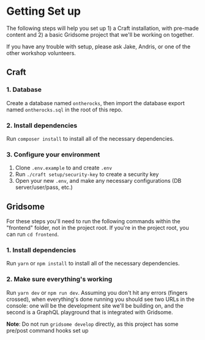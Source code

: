 # Getting Set up

The following steps will help you set up 1) a Craft installation, with pre-made content and 2) a basic Gridsome project that we'll be working on together.

If you have any trouble with setup, please ask Jake, Andris, or one of the other workshop volunteers.

## Craft

### 1. Database

Create a database named `ontherocks`, then import the database export named `ontherocks.sql` in the root of this repo.

### 2. Install dependencies

Run `composer install` to install all of the necessary dependencies.

### 3. Configure your environment

1. Clone `.env.example` to and create `.env`
1. Run `./craft setup/security-key` to create a security key
1. Open your new `.env`, and make any necessary configurations (DB server/user/pass, etc.)

## Gridsome

For these steps you'll need to run the following commands within the "frontend" folder, not in the project root. If you're in the project root, you can run `cd frontend`.

### 1. Install dependencies

Run `yarn` or `npm install` to install all of the necessary dependencies.

### 2. Make sure everything's working

Run `yarn dev` or `npm run dev`. Assuming you don't hit any errors (fingers crossed), when everything's done running you should see two URLs in the console: one will be the development site we'll be building on, and the second is a GraphQL playground that is integrated with Gridsome.

**Note**: Do not run `gridsome develop` directly, as this project has some pre/post command hooks set up
